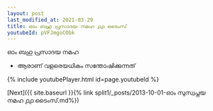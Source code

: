 ```yaml
---
layout: post
last_modified_at: 2021-03-29
title: ഓം ബഹു പ്രസാദയ നമഹ ൧൧ ടൈംസ്
youtubeId: pVFJmgoCObk
---
```

 
 
 ഓം ബഹു പ്രസാദയ നമഹ 
 
 -  ആരാണ് വളരെയധികം സന്തോഷിക്കുന്നത് 
 
  
 
  
 
 
 
 
 
 


{% include youtubePlayer.html id=page.youtubeId %}
 
[Next]({{ site.baseurl }}{% link  split1/_posts/2013-10-01-ഓം സുസ്വപ്നയ നമഹ ൧൧ ടൈംസ്.md%})
 
